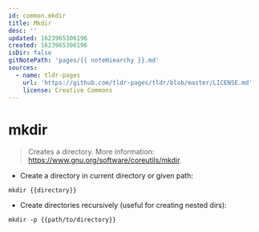```yaml
---
id: common.mkdir
title: Mkdir
desc: ''
updated: 1623965306196
created: 1623965306196
isDir: false
gitNotePath: 'pages/{{ noteHiearchy }}.md'
sources:
  - name: tldr-pages
    url: 'https://github.com/tldr-pages/tldr/blob/master/LICENSE.md'
    license: Creative Commons
---
```

# mkdir

> Creates a directory.
> More information: <https://www.gnu.org/software/coreutils/mkdir>.

- Create a directory in current directory or given path:

`mkdir {{directory}}`

- Create directories recursively (useful for creating nested dirs):

`mkdir -p {{path/to/directory}}`

